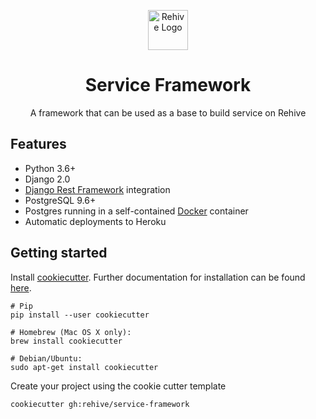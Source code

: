 <p align="center">
  <img width="64" src="https://avatars2.githubusercontent.com/u/22204821?s=200&v=4" alt="Rehive Logo">
  <h1 align="center">Service Framework</h1>
  <p align="center">A framework that can be used as a base to build service on Rehive</p>
</p>


## Features
- Python 3.6+
- Django 2.0
- [Django Rest Framework](http://www.django-rest-framework.org/) integration
- PostgreSQL 9.6+
- Postgres running in a self-contained [Docker](https://www.docker.com/) container
- Automatic deployments to Heroku
 

 ## Getting started
 Install [cookiecutter](https://github.com/audreyr/cookiecutter). Further documentation for installation can be found [here](https://cookiecutter.readthedocs.io/en/latest/installation.html#install-cookiecutter).
 ```
 # Pip
 pip install --user cookiecutter
 
 # Homebrew (Mac OS X only):
 brew install cookiecutter

 # Debian/Ubuntu:
 sudo apt-get install cookiecutter
 ```

 Create your project using the cookie cutter template
 ```
 cookiecutter gh:rehive/service-framework
 ```